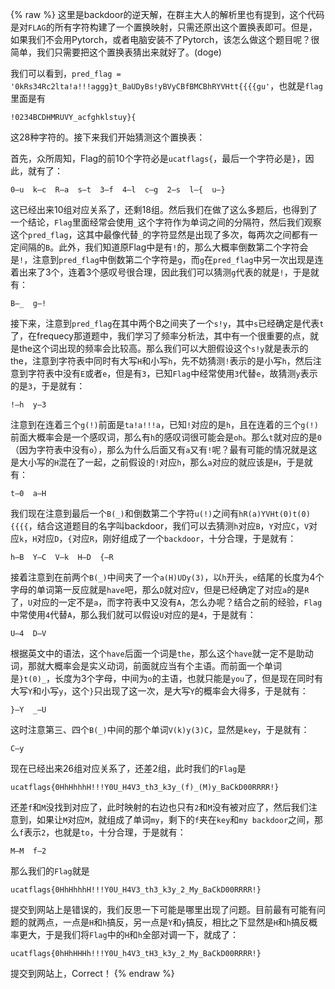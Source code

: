 {% raw %}
这里是backdoor的逆天解，在群主大人的解析里也有提到，这个代码是对`FLAG`的所有字符构建了一个置换映射，只需还原出这个置换表即可。但是，如果我们不会用Pytorch，或者电脑安装不了Pytorch，该怎么做这个题目呢？很简单，我们只需要把这个置换表猜出来就好了。(doge)  

我们可以看到，`pred_flag = '0kRs34Rc2lta!a!!!aggg}t_BaUDyBs!yBVyCBfBMCBhRYVHtt{{{{gu'`，也就是`flag`里面是有  

`!0234BCDHMRUVY_acfghklstuy}{`  

这28种字符的。接下来我们开始猜测这个置换表：  

首先，众所周知，Flag的前10个字符必是`ucatflags{`，最后一个字符必是`}`，因此，就有了：  

`0—u  k—c  R—a  s—t  3—f  4—l  c—g  2—s  l—{  u—}`  

这已经出来10组对应关系了，还剩18组。然后我们在做了这么多题后，也得到了一个结论，`Flag`里面经常会使用`_`这个字符作为单词之间的分隔符，然后我们观察这个`pred_flag`，这其中最像代替`_`的字符显然是出现了多次，每两次之间都有一定间隔的`B`。此外，我们知道原Flag中是有`!`的，那么大概率倒数第二个字符会是`!`，注意到`pred_flag`中倒数第二个字符是`g`，而`g`在`pred_flag`中另一次出现是连着出来了3个，连着3个感叹号很合理，因此我们可以猜测`g`代表的就是`!`，于是就有：   

`B—_  g—!`  

接下来，注意到`pred_flag`在其中两个B之间夹了一个`s!y`，其中`s`已经确定是代表`t`了，在frequecy那道题中，我们学习了频率分析法，其中有一个很重要的点，就是the这个词出现的频率会比较高。那么我们可以大胆假设这个`s!y`就是表示的the，注意到字符表中同时有大写`H`和小写`h`，先不妨猜测`!`表示的是小写`h`，然后注意到字符表中没有`E`或者`e`，但是有`3`，已知`Flag`中经常使用`3`代替`e`，故猜测`y`表示的是`3`，于是就有：  

`!—h  y—3`  

注意到在连着三个`g(!)`前面是`ta!a!!!a`，已知`!`对应的是`h`，且在连着的三个`g(!)`前面大概率会是一个感叹词，那么有`h`的感叹词很可能会是`oh`。那么`t`就对应的是`0`（因为字符表中没有`o`），那么为什么后面又有`a`又有`!`呢？最有可能的情况就是这是大小写的`H`混在了一起，之前假设的`!`对应`h`，那么`a`对应的就应该是`H`，于是就有：  

`t—0  a—H`  

我们现在注意到最后一个`B(_)`和倒数第二个字符`u(!)`之间有`hR(a)YVHt(0)t(0){{{{`，结合这道题目的名字叫backdoor，我们可以去猜测`h`对应`B`，`Y`对应`C`，`V`对应`k`，`H`对应`D`，`{`对应`R`，刚好组成了一个`backdoor`，十分合理，于是就有：  

`h—B  Y—C  V—k  H—D  {—R`  

接着注意到在前两个`B(_)`中间夹了一个`a(H)UDy(3)`，以`h`开头，`e`结尾的长度为4个字母的单词第一反应就是`have`吧，那么`D`就对应`V`，但是已经确定了对应`a`的是`R`了，`U`对应的一定不是`a`，而字符表中又没有`A`，怎么办呢？结合之前的经验，`Flag`中常使用`4`代替`A`，那么我们就可以假设`U`对应的是`4`，于是就有：

`U—4  D—V`  

根据英文中的语法，这个`have`后面一个词是`the`，那么这个`have`就一定不是助动词，那就大概率会是实义动词，前面就应当有个主语。而前面一个单词是`}t(0)_`，长度为3个字母，中间为`o`的主语，也就只能是`you`了，但是现在同时有大写`Y`和小写`y`，这个`}`只出现了这一次，是大写`Y`的概率会大得多，于是就有：  

`}—Y  _—U`  

这时注意第三、四个`B(_)`中间的那个单词`V(k)y(3)C`，显然是`key`，于是就有：  

`C—y`  

现在已经出来26组对应关系了，还差2组，此时我们的`Flag`是  

`ucatflags{0HhHhhhH!!!Y0U_H4V3_th3_k3y_(f)_(M)y_BaCkD00RRRR!}`  

还差`f`和`M`没找到对应了，此时映射的右边也只有`2`和`M`没有被对应了，然后我们注意到，如果让`M`对应`M`，就组成了单词`my`，剩下的`f`夹在`key`和`my backdoor`之间，那么`f`表示`2`，也就是`to`，十分合理，于是就有：  

`M—M  f—2`  

那么我们的`Flag`就是  

`ucatflags{0HhHhhhH!!!Y0U_H4V3_th3_k3y_2_My_BaCkD00RRRR!}`  

提交到网站上是错误的，我们反思一下可能是哪里出现了问题。目前最有可能有问题的就两点，一点是`H`和`h`搞反，另一点是`Y`和`y`搞反，相比之下显然是`H`和`h`搞反概率更大，于是我们将`Flag`中的`H`和`h`全部对调一下，就成了：  

`ucatflags{0hHhHHHh!!!Y0U_h4V3_tH3_k3y_2_My_BaCkD00RRRR!}`  

提交到网站上，Correct！
{% endraw %}
